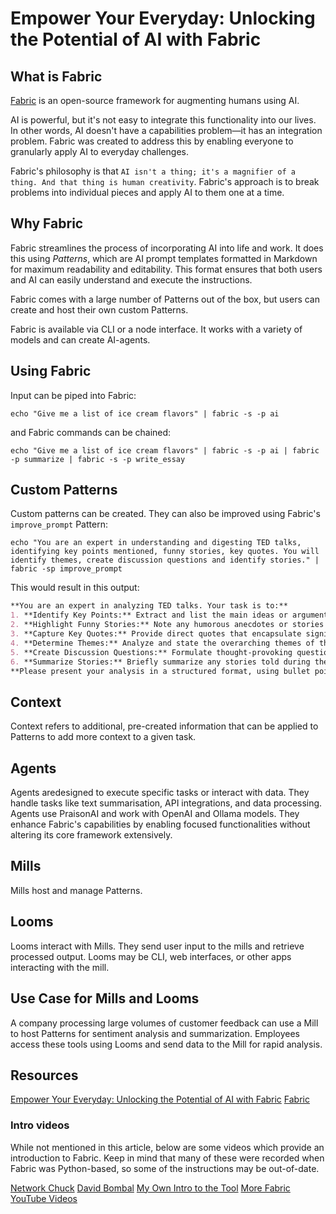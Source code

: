 # Empower Your Everyday: Unlocking the Potential of AI with Fabric

## What is Fabric

[Fabric](https://github.com/danielmiessler/fabric/) is an open-source framework for augmenting humans using AI.

AI is powerful, but it's not easy to integrate this functionality into our lives. In other words, AI doesn't have a capabilities problem—it has an integration problem.
Fabric was created to address this by enabling everyone to granularly apply AI to everyday challenges.

Fabric's philosophy is that `AI isn't a thing; it's a magnifier of a thing. And that thing is human creativity`. Fabric's approach is to break problems into individual pieces and apply AI to them one at a time.

## Why Fabric

Fabric streamlines the process of incorporating AI into life and work. It does this using *Patterns*, which are AI prompt templates formatted in Markdown for maximum readability and editability. This format ensures that both users and AI can easily understand and execute the instructions.

Fabric comes with a large number of Patterns out of the box, but users can create and host their own custom Patterns.

Fabric is available via CLI or a node interface. It works with a variety of models and can create AI-agents.

## Using Fabric

Input can be piped into Fabric:

`echo "Give me a list of ice cream flavors" | fabric -s -p ai`

and Fabric commands can be chained:

`echo "Give me a list of ice cream flavors" | fabric -s -p ai | fabric -p summarize | fabric -s -p write_essay`

## Custom Patterns

Custom patterns can be created. They can also be improved using Fabric's `improve_prompt` Pattern:

`echo "You are an expert in understanding and digesting TED talks, identifying key points mentioned, funny stories, key quotes. You will identify themes, create discussion questions and identify stories." | fabric -sp improve_prompt`

This would result in this output:

```md
**You are an expert in analyzing TED talks. Your task is to:**
1. **Identify Key Points:** Extract and list the main ideas or arguments presented in the TED talk.
2. **Highlight Funny Stories:** Note any humorous anecdotes or stories shared during the talk.
3. **Capture Key Quotes:** Provide direct quotes that encapsulate significant insights or moments from the talk.
4. **Determine Themes:** Analyze and state the overarching themes of the talk.
5. **Create Discussion Questions:** Formulate thought-provoking questions based on the content of the talk that could be used to spark further discussion.
6. **Summarize Stories:** Briefly summarize any stories told during the talk, explaining their relevance to the main message.
**Please present your analysis in a structured format, using bullet points for each section.**
```

## Context

Context refers to additional, pre-created information that can be applied to Patterns to add more context to a given task.

## Agents

Agents aredesigned to execute specific tasks or interact with data. They handle tasks like text summarisation, API integrations, and data processing. Agents use PraisonAI and work with OpenAI and Ollama models. They enhance Fabric's capabilities by enabling focused functionalities without altering its core framework extensively.

## Mills

Mills host and manage Patterns.

## Looms

Looms interact with Mills. They send user input to the mills and retrieve processed output. Looms may be CLI, web interfaces, or other apps interacting with the mill.

## Use Case for Mills and Looms

A company processing large volumes of customer feedback can use a Mill to host Patterns for sentiment analysis and summarization. Employees access these tools using Looms and send data to the Mill for rapid analysis.

## Resources

[Empower Your Everyday: Unlocking the Potential of AI with Fabric](https://www.infralovers.com/blog/2024-06-25-fabric-overview/)
[Fabric](https://github.com/danielmiessler/fabric/)

### Intro videos

While not mentioned in this article, below are some videos which provide an introduction to Fabric. Keep in mind that many of these were recorded when Fabric was Python-based, so some of the instructions may be out-of-date.

[Network Chuck](https://www.youtube.com/watch?v=UbDyjIIGaxQ)
[David Bombal](https://www.youtube.com/watch?v=vF-MQmVxnCs)
[My Own Intro to the Tool](https://www.youtube.com/watch?v=wPEyyigh10g)
[More Fabric YouTube Videos](https://www.youtube.com/results?search_query=fabric+ai)
